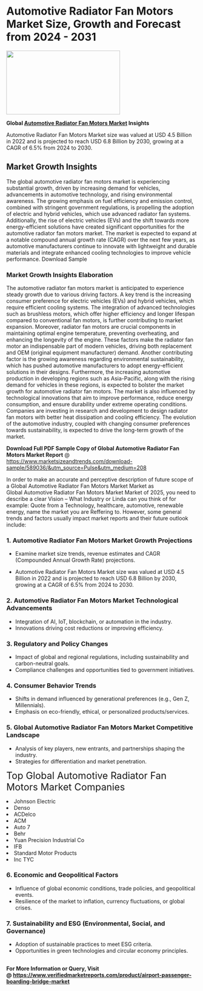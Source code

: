 <H1>Automotive Radiator Fan Motors Market Size, Growth and Forecast from 2024 - 2031</H1><img class="aligncenter size-medium wp-image-584254" src="https://thirdeyenews.in/wp-content/uploads/2024/09/Global-Market-Research-300x168.jpeg" alt="" width="300" height="168" /><p><strong>Global&nbsp;<a href="https://www.marketsizeandtrends.com/download-sample/589036/&amp;utm_source=Pulse&amp;utm_medium=208">Automotive Radiator Fan Motors Market</a> Insights</strong></p><p>Automotive Radiator Fan Motors Market size was valued at USD 4.5 Billion in 2022 and is projected to reach USD 6.8 Billion by 2030, growing at a CAGR of 6.5% from 2024 to 2030.</p><p><h2>Market Growth Insights</h2> The global automotive radiator fan motors market is experiencing substantial growth, driven by increasing demand for vehicles, advancements in automotive technology, and rising environmental awareness. The growing emphasis on fuel efficiency and emission control, combined with stringent government regulations, is propelling the adoption of electric and hybrid vehicles, which use advanced radiator fan systems. Additionally, the rise of electric vehicles (EVs) and the shift towards more energy-efficient solutions have created significant opportunities for the automotive radiator fan motors market. The market is expected to expand at a notable compound annual growth rate (CAGR) over the next few years, as automotive manufacturers continue to innovate with lightweight and durable materials and integrate enhanced cooling technologies to improve vehicle performance. Download Sample <h3>Market Growth Insights Elaboration</h3> The automotive radiator fan motors market is anticipated to experience steady growth due to various driving factors. A key trend is the increasing consumer preference for electric vehicles (EVs) and hybrid vehicles, which require efficient cooling systems. The integration of advanced technologies such as brushless motors, which offer higher efficiency and longer lifespan compared to conventional fan motors, is further contributing to market expansion. Moreover, radiator fan motors are crucial components in maintaining optimal engine temperature, preventing overheating, and enhancing the longevity of the engine. These factors make the radiator fan motor an indispensable part of modern vehicles, driving both replacement and OEM (original equipment manufacturer) demand. Another contributing factor is the growing awareness regarding environmental sustainability, which has pushed automotive manufacturers to adopt energy-efficient solutions in their designs. Furthermore, the increasing automotive production in developing regions such as Asia-Pacific, along with the rising demand for vehicles in these regions, is expected to bolster the market growth for automotive radiator fan motors. The market is also influenced by technological innovations that aim to improve performance, reduce energy consumption, and ensure durability under extreme operating conditions. Companies are investing in research and development to design radiator fan motors with better heat dissipation and cooling efficiency. The evolution of the automotive industry, coupled with changing consumer preferences towards sustainability, is expected to drive the long-term growth of the market. </p><p><span class=""><strong>Download Full PDF Sample Copy of Global Automotive Radiator Fan Motors Market Report</strong> @ <a href="https://www.marketsizeandtrends.com/download-sample/589036/&amp;utm_source=Pulse&amp;utm_medium=208" target="_blank">https://www.marketsizeandtrends.com/download-sample/589036/&amp;utm_source=Pulse&amp;utm_medium=208</a></span></p><p>In order to make an accurate and perceptive description of future scope of a Global&nbsp;Automotive Radiator Fan Motors Market Market as Global&nbsp;Automotive Radiator Fan Motors Market Market of 2025, you need to describe a clear Vision &ndash; What Industry or Linda can you think of for example: Quote from a Technology, healthcare, automotive, renewable energy, name the market you are Reffering to. However, some general trends and factors usually impact market reports and their future outlook include:</p><h3>1.&nbsp;<strong>Automotive Radiator Fan Motors Market Growth Projections</strong></h3><ul><li>Examine market size trends, revenue estimates and CAGR (Compounded Annual Growth Rate) projections.</li><li><p>Automotive Radiator Fan Motors Market size was valued at USD 4.5 Billion in 2022 and is projected to reach USD 6.8 Billion by 2030, growing at a CAGR of 6.5% from 2024 to 2030.</p></li></ul><h3>2.&nbsp;<strong>Automotive Radiator Fan Motors Market Technological Advancements</strong></h3><ul><li>Integration of AI, IoT, blockchain, or automation in the industry.</li><li>Innovations driving cost reductions or improving efficiency.</li></ul><h3>3.&nbsp;<strong>Regulatory and Policy Changes</strong></h3><ul><li>Impact of global and regional regulations, including sustainability and carbon-neutral goals.</li><li>Compliance challenges and opportunities tied to government initiatives.</li></ul><h3>4.&nbsp;<strong>Consumer Behavior Trends</strong></h3><ul><li>Shifts in demand influenced by generational preferences (e.g., Gen Z, Millennials).</li><li>Emphasis on eco-friendly, ethical, or personalized products/services.</li></ul><h3>5.&nbsp;<strong>Global Automotive Radiator Fan Motors Market Competitive Landscape</strong></h3><ul><li>Analysis of key players, new entrants, and partnerships shaping the industry.</li><li>Strategies for differentiation and market penetration.</li></ul><p data-pm-slice="1 1 []"><span style="color: inherit; font-family: inherit; font-size: 25px;">Top Global Automotive Radiator Fan Motors Market Companies</span></p><div class="" data-test-id=""><p><li>Johnson Electric</li><li> Denso</li><li> ACDelco</li><li> ACM</li><li> Auto 7</li><li> Behr</li><li> Yuan Precision Industrial Co</li><li> IFB</li><li> Standard Motor Products</li><li> Inc TYC</li></p></div><h3>6.&nbsp;<strong>Economic and Geopolitical Factors</strong></h3><ul><li>Influence of global economic conditions, trade policies, and geopolitical events.</li><li>Resilience of the market to inflation, currency fluctuations, or global crises.</li></ul><h3>7.&nbsp;<strong>Sustainability and ESG (Environmental, Social, and Governance)</strong></h3><ul><li>Adoption of sustainable practices to meet ESG criteria.</li><li>Opportunities in green technologies and circular economy principles.</li></ul><h2><strong style="font-size: 14px;">For More Information or Query, Visit @&nbsp;</strong><a style="background-color: #ffffff; font-size: 14px;" href="https://www.marketsizeandtrends.com/report/automotive-radiator-fan-motors-market/" target="_blank">https://www.verifiedmarketreports.com/product/airport-passenger-boarding-bridge-market</a></h2>
